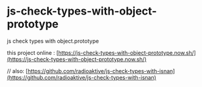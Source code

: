# js-check-types-with-object-prototype

js check types with object.prototype

this project online : [https://js-check-types-with-object-prototype.now.sh/](https://js-check-types-with-object-prototype.now.sh/)

// also: [https://github.com/radioaktive/js-check-types-with-isnan](https://github.com/radioaktive/js-check-types-with-isnan)
